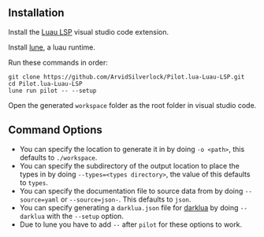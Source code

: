 ## Installation
Install the [Luau LSP](https://marketplace.visualstudio.com/items?itemName=JohnnyMorganz.luau-lsp) visual studio code extension.

Install [lune](https://lune-org.github.io/docs), a luau runtime.

Run these commands in order:
```
git clone https://github.com/ArvidSilverlock/Pilot.lua-Luau-LSP.git
cd Pilot.lua-Luau-LSP
lune run pilot -- --setup
```
Open the generated `workspace` folder as the root folder in visual studio code.

## Command Options
- You can specify the location to generate it in by doing `-o <path>`, this defaults to `./workspace`.
- You can specify the subdirectory of the output location to place the types in by doing `--types=<types directory>`, the value of this defaults to `types`.
- You can specify the documentation file to source data from by doing `--source=yaml` or `--source=json-`. This defaults to `json`.
- You can specify generating a `darklua.json` file for [darklua](https://darklua.com) by doing `--darklua` with the `--setup` option.
- Due to lune you have to add `--` after `pilot` for these options to work.